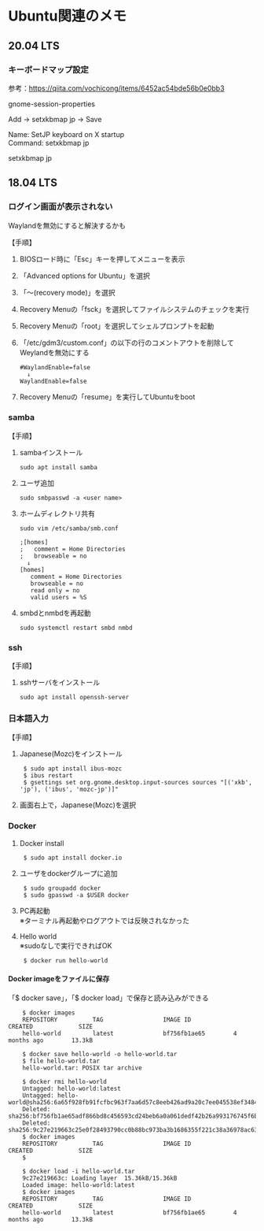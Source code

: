 # Ubuntu関連のメモ

## 20.04 LTS

### キーボードマップ設定

参考：https://qiita.com/vochicong/items/6452ac54bde56b0e0bb3

gnome-session-properties

Add → setxkbmap jp → Save

Name: SetJP keyboard on X startup  
Command: setxkbmap jp  

 setxkbmap jp  
 
## 18.04 LTS

### ログイン画面が表示されない

Waylandを無効にすると解決するかも

【手順】
1. BIOSロード時に「Esc」キーを押してメニューを表示
2. 「Advanced options for Ubuntu」を選択
3. 「～(recovery mode)」を選択
4. Recovery Menuの「fsck」を選択してファイルシステムのチェックを実行
5. Recovery Menuの「root」を選択してシェルプロンプトを起動
6. 「/etc/gdm3/custom.conf」の以下の行のコメントアウトを削除してWeylandを無効にする

	   #WaylandEnable=false
	     ↓
	   WaylandEnable=false

7. Recovery Menuの「resume」を実行してUbuntuをboot

### samba

【手順】
1. sambaインストール

	   sudo apt install samba

2. ユーザ追加

	   sudo smbpasswd -a <user name>

3. ホームディレクトリ共有

	   sudo vim /etc/samba/smb.conf
	   
	   ;[homes]
	   ;   comment = Home Directories
	   ;   browseable = no
	     ↓
	   [homes]
	      comment = Home Directories
	      browseable = no
	      read only = no
	      valid users = %S

4. smbdとnmbdを再起動

	   sudo systemctl restart smbd nmbd

### ssh

【手順】
1. sshサーバをインストール

	   sudo apt install openssh-server

### 日本語入力

【手順】  

1. Japanese(Mozc)をインストール
	
		$ sudo apt install ibus-mozc  
		$ ibus restart  
		$ gsettings set org.gnome.desktop.input-sources sources "[('xkb', 'jp'), ('ibus', 'mozc-jp')]"  

	
2. 画面右上で，Japanese(Mozc)を選択  

### Docker

1. Docker install

		$ sudo apt install docker.io

2. ユーザをdockerグループに追加

		$ sudo groupadd docker
		$ sudo gpasswd -a $USER docker

3. PC再起動  
※ターミナル再起動やログアウトでは反映されなかった

4. Hello world  
※sudoなしで実行できればOK

		$ docker run hello-world

#### Docker imageをファイルに保存

「$ docker save」，「$ docker load」で保存と読み込みができる

		$ docker images
		REPOSITORY          TAG                 IMAGE ID            CREATED             SIZE
		hello-world         latest              bf756fb1ae65        4 months ago        13.3kB

		$ docker save hello-world -o hello-world.tar
		$ file hello-world.tar 
		hello-world.tar: POSIX tar archive

		$ docker rmi hello-world
		Untagged: hello-world:latest
		Untagged: hello-world@sha256:6a65f928fb91fcfbc963f7aa6d57c8eeb426ad9a20c7ee045538ef34847f44f1
		Deleted: sha256:bf756fb1ae65adf866bd8c456593cd24beb6a0a061dedf42b26a993176745f6b
		Deleted: sha256:9c27e219663c25e0f28493790cc0b88bc973ba3b1686355f221c38a36978ac63
		$ docker images
		REPOSITORY          TAG                 IMAGE ID            CREATED             SIZE
		$

		$ docker load -i hello-world.tar 
		9c27e219663c: Loading layer  15.36kB/15.36kB
		Loaded image: hello-world:latest
		$ docker images
		REPOSITORY          TAG                 IMAGE ID            CREATED             SIZE
		hello-world         latest              bf756fb1ae65        4 months ago        13.3kB

